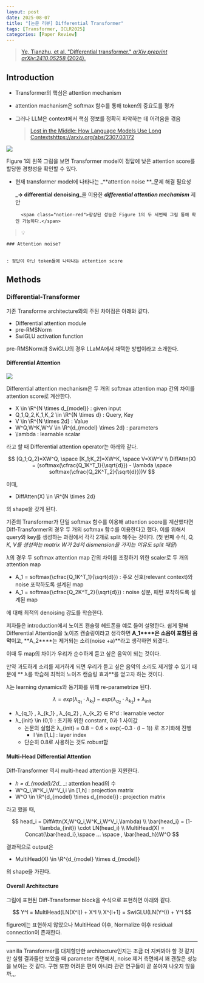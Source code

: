 ```yaml
---
layout: post
date: 2025-08-07
title: "[논문 리뷰] Differential Transformer"
tags: [Transformer, ICLR2025]
categories: [Paper Review]
---
```


> [Ye, Tianzhu, et al. "Differential transformer." ](https://arxiv.org/abs/2410.05258)[_arXiv preprint arXiv:2410.05258_](https://arxiv.org/abs/2410.05258)[ (2024).](https://arxiv.org/abs/2410.05258)



## Introduction

- Transformer의 핵심은 attention mechanism
- attention machanism은 softmax 함수를 통해 token의 중요도를 평가
- 그러나 LLM은 context에서 핵심 정보를 정확히 파악하는 데 어려움을 겪음

	> [Lost in the Middle: How Language Models Use Long Contextshttps://arxiv.org/abs/2307.03172](https://arxiv.org/abs/2307.03172)


![](https://prod-files-secure.s3.us-west-2.amazonaws.com/542b861c-36a8-4051-84e5-8804b6728dba/9083ea56-691a-4752-ae26-47f403431ac8/image.png?X-Amz-Algorithm=AWS4-HMAC-SHA256&X-Amz-Content-Sha256=UNSIGNED-PAYLOAD&X-Amz-Credential=ASIAZI2LB466Y4YE5MGC%2F20251006%2Fus-west-2%2Fs3%2Faws4_request&X-Amz-Date=20251006T032703Z&X-Amz-Expires=3600&X-Amz-Security-Token=IQoJb3JpZ2luX2VjEOj%2F%2F%2F%2F%2F%2F%2F%2F%2F%2FwEaCXVzLXdlc3QtMiJGMEQCIF3%2BWsLk1tgIpa6aIEbwTtEiAxK4aZ%2FZR9CzzfdoW5X5AiBkNd6HjLAtkb0E%2Blm18HBdw3zx3ZiQM8qVVrJrhGzUFSqIBAiB%2F%2F%2F%2F%2F%2F%2F%2F%2F%2F8BEAAaDDYzNzQyMzE4MzgwNSIMK%2FtKyk%2BbAm4iOoZYKtwD9gs5vcmV2fLbiRkWBEzgjLqZzuT%2FOvYwbDrDQmt8uY2dmvGRFbcq%2BT4PRog4PBgIqDM5B6o3LK1w%2BTooq2y9CpdsOWjDPkBFoQrkoiMiFRlN%2B9wJQ6RWNaQMlqTmU1BU4miXDukkNUcOCtHZt%2BF5oO7bnkpk97pINKBWCl30%2B9%2FpTqqhHWlHAztul8mk5n41pcs%2BsxOckbeyE78j6rwqDjlyc5IQz%2Fz0COmKhZ4LWJ38Cdtlsyxd6VOzWLjhxwgWu6U6E%2BRnTPitpToeOvD1i6T3hcKH8t6cc%2BdL3L%2FriFBF1XGf9i6lYsqI0VVTaxqbEFyRWfUrN8InJ9iI28OgdG4iNFeJP9Nm%2BZnPK%2BuZn432ClBzacDKYxhU0d4TTmEAFz4d%2Fj43eGlfqO083vXTxrhAtW%2BZSTmWg4cJVLBSI1TtgF77az6fm3OOtOsSbqNhKwv9zW0wzT5wH4I0XX%2FZmmUFn8ptIUncHijpmnf11XqzRFefRDIOFQJpReEj4FUDepuOMZGltOfd5qJZ%2BrQbcUgyFCxKk4C8Y6PD7dYpEXGyTtgxjVWf2fcAqMlVfUEGtc1N%2B7P0plVs%2B%2BV%2B5grIJZ43y9%2B8n7Qo1NWzBAI8wE0LxAZtsoUdsZWKYU0wn%2F%2BLxwY6pgEIKJzlm2nf5M21CE7WTkacurxbwh%2Bor3eXsa4JQOMMSF%2BAcOkjNgRt880uP0rTGw5x%2FoBIzsGtGz6dE3CP06yFaWaVUIro35Vea70OLOAG7qDyFgcj%2FKuPrlH6H8hdCjvj%2FnHaWhxCPfPuWH82WSLS0zYdtKskdgglLU%2FGSYtUqfhAK94pzE3mX6VzKYabBtwLWmDZfOzOE1AnFY6d1MWjx2813ni0&X-Amz-Signature=058b27ab2bf1e7aa36159a0dcb137839a2ec5a960c509f0396dc8fab656b06ef&X-Amz-SignedHeaders=host&x-amz-checksum-mode=ENABLED&x-id=GetObject)


Figure 1의 왼쪽 그림을 보면 Transformer model이 정답에 낮은 attention score를 할당한 경향성을 확인할 수 있다.

- 현재 transformer model에 나타나는 _**attention noise **_문제 해결 필요성

	_**→ differential denoising**_을 이용한 _**differential attention mechanism**_ 제안


		<span class="notion-red">향상된 성능은 Figure 1의 두 세번째 그림 통해 확인 가능하다.</span>


> 💡 


	### Attention noise?


	: 정답이 아닌 token들에 나타나는 attention score



## Methods



### Differential-Transformer


기존 Transforme architecture와의 주된 차이점은 아래와 같다.

- Differential attention module
- pre-RMSNorm
- SwiGLU activation function

pre-RMSNorm과 SwiGLU의 경우 LLaMA에서 채택한 방법이라고 소개한다.



#### Differential Attention


![](https://prod-files-secure.s3.us-west-2.amazonaws.com/542b861c-36a8-4051-84e5-8804b6728dba/116d70b2-1963-4810-9167-f4c7d8a06e8f/image.png?X-Amz-Algorithm=AWS4-HMAC-SHA256&X-Amz-Content-Sha256=UNSIGNED-PAYLOAD&X-Amz-Credential=ASIAZI2LB466Y4YE5MGC%2F20251006%2Fus-west-2%2Fs3%2Faws4_request&X-Amz-Date=20251006T032703Z&X-Amz-Expires=3600&X-Amz-Security-Token=IQoJb3JpZ2luX2VjEOj%2F%2F%2F%2F%2F%2F%2F%2F%2F%2FwEaCXVzLXdlc3QtMiJGMEQCIF3%2BWsLk1tgIpa6aIEbwTtEiAxK4aZ%2FZR9CzzfdoW5X5AiBkNd6HjLAtkb0E%2Blm18HBdw3zx3ZiQM8qVVrJrhGzUFSqIBAiB%2F%2F%2F%2F%2F%2F%2F%2F%2F%2F8BEAAaDDYzNzQyMzE4MzgwNSIMK%2FtKyk%2BbAm4iOoZYKtwD9gs5vcmV2fLbiRkWBEzgjLqZzuT%2FOvYwbDrDQmt8uY2dmvGRFbcq%2BT4PRog4PBgIqDM5B6o3LK1w%2BTooq2y9CpdsOWjDPkBFoQrkoiMiFRlN%2B9wJQ6RWNaQMlqTmU1BU4miXDukkNUcOCtHZt%2BF5oO7bnkpk97pINKBWCl30%2B9%2FpTqqhHWlHAztul8mk5n41pcs%2BsxOckbeyE78j6rwqDjlyc5IQz%2Fz0COmKhZ4LWJ38Cdtlsyxd6VOzWLjhxwgWu6U6E%2BRnTPitpToeOvD1i6T3hcKH8t6cc%2BdL3L%2FriFBF1XGf9i6lYsqI0VVTaxqbEFyRWfUrN8InJ9iI28OgdG4iNFeJP9Nm%2BZnPK%2BuZn432ClBzacDKYxhU0d4TTmEAFz4d%2Fj43eGlfqO083vXTxrhAtW%2BZSTmWg4cJVLBSI1TtgF77az6fm3OOtOsSbqNhKwv9zW0wzT5wH4I0XX%2FZmmUFn8ptIUncHijpmnf11XqzRFefRDIOFQJpReEj4FUDepuOMZGltOfd5qJZ%2BrQbcUgyFCxKk4C8Y6PD7dYpEXGyTtgxjVWf2fcAqMlVfUEGtc1N%2B7P0plVs%2B%2BV%2B5grIJZ43y9%2B8n7Qo1NWzBAI8wE0LxAZtsoUdsZWKYU0wn%2F%2BLxwY6pgEIKJzlm2nf5M21CE7WTkacurxbwh%2Bor3eXsa4JQOMMSF%2BAcOkjNgRt880uP0rTGw5x%2FoBIzsGtGz6dE3CP06yFaWaVUIro35Vea70OLOAG7qDyFgcj%2FKuPrlH6H8hdCjvj%2FnHaWhxCPfPuWH82WSLS0zYdtKskdgglLU%2FGSYtUqfhAK94pzE3mX6VzKYabBtwLWmDZfOzOE1AnFY6d1MWjx2813ni0&X-Amz-Signature=cbb0c6294c1b080413d85e5212c670f7f5519f82dc343d4058b24570d3521bb3&X-Amz-SignedHeaders=host&x-amz-checksum-mode=ENABLED&x-id=GetObject)


Differential attention mechanism은 두 개의 softmax attention map 간의 차이를 attention score로 계산한다.

- X \in \R^{N \times d\_{model}} : given input
- Q\_1,Q\_2,K\_1,K\_2 \in \R^{N \times d} : Query, Key
- V \in \R^{N \times 2d} : Value
- W^Q,W^K,W^V \in \R^{d\_{model} \times 2d} : parameters
- \lambda : learnable scalar

라고 할 때 Differential attention operator는 아래와 같다.


$$
[Q_1;Q_2]=XW^Q, \space [K_1;K_2]=XW^K, \space V=XW^V \\
DiffAttn(X) = (softmax(\cfrac{Q_1K^T_1}{\sqrt{d}}) - \lambda \space softmax(\cfrac{Q_2K^T_2}{\sqrt{d}}))V
$$


이때,

- DiffAtten(X) \in \R^{N \times 2d}

의 shape을 갖게 된다.


기존의 Transformer가 단일 softmax 함수를 이용해 attention score를 계산했다면 Diff-Transformer의 경우 두 개의 softmax 함수를 이용한다고 했다. 이를 위해서 query와 key를 생성하는 과정에서 각각 2개로 split 해주는 것이다. <span class="notion-red">(첫 번째 수식, </span><span class="notion-red">_Q, K, V를 생성하는 matrix W가 2d의 dismension을 가지는 이유도 split 때문_</span><span class="notion-red">)</span>


 λ의 경우 두 softmax attention map 간의 차이를 조정하기 위한 scaler로 두 개의 attention map

- A\_1 = softmax(\cfrac{Q\_1K^T\_1}{\sqrt{d}}) : 주요 신호(relevant context)와 noise 포착하도록 설계된 map
- A\_1 = softmax(\cfrac{Q\_2K^T\_2}{\sqrt{d}}) : noise 성분, 패턴 포착하도록 설계된 map 

에 대해 최적의 denoising 강도를 학습한다.


저자들은 introduction에서 노이즈 캔슬링 헤드폰을 예로 들어 설명한다. 쉽게 말해 Differential Attention을 노이즈 캔슬링이라고 생각하면 **A\_1****은 소음이 포함된 음악**이고, **A\_2****는 제거되는 소리(noise +a)**라고 생각하면 되겠다. 


이때 두 map의 차이가 우리가 순수하게 듣고 싶은 음악이 되는 것이다. 


만약 과도하게 소리를 제거하게 되면 우리가 듣고 싶은 음악의 소리도 제거할 수 있기 때문에 ** λ를 학습해 최적의 노이즈 캔슬링 효과**를 얻고자 하는 것이다.


λ는 learning dynamics와 동기화를 위해 re-parametrize 된다.


$$
\lambda = exp(\lambda_{q_1} \cdot \lambda_{k_1}) - exp(\lambda_{q_2} \cdot \lambda_{k_2}) + \lambda_{init}
$$

- λ\_{q\_1} , λ\_{k\_1} , λ\_{q\_2} , λ\_{k\_2} ∈ R^d : learnable vector
- λ\_{init} \in (0,1) : 초기화 위한 constant, 0과 1 사이값
	- 논문의 실험은 λ\_{init} = 0.8 − 0.6 × exp(−0.3 · (l − 1)) 로 초기화해 진행
		- l \in [1,L] : layer index
	- 단순히 0.8로 사용하는 것도 robust함


#### **Multi-Head Differential Attention**


Diff-Transformer 역시 multi-head attention을 지원한다.

- _h = d\_{model}/2d__ _: attention head의 수
- W^Q\_i,W^K\_i,W^V\_i,i \in [1,h] : projection matrix
- W^O \in \R^{d\_{model} \times d\_{model}} : projection matrix

라고 했을 때,


$$
head_i = DiffAttn(X;W^Q_i,W^K_i,W^V_i,\lambda) \\
\bar{head_i} = (1-\lambda_{init}) \cdot LN(head_i) \\
MultiHead(X) = Concat(\bar{head_i},\space ... \space , \bar{head_h})W^O
$$


결과적으로 output은

- MultiHead(X) \in \R^{d\_{model} \times d\_{model}}

의 shape을 가진다.



#### Overall Architecture


그림에 표현된 Diff-Transformer block을 수식으로 표현하면 아래와 같다.


$$
Y^l = MultiHead(LN(X^l)) + X^l \\
X^{l+1} = SwiGLU(LN(Y^l)) + Y^l
$$


figure에는 표현하지 않았으나 MultiHead 이후, Normalize 이후 residual connection이 존재한다.


---


vanilla Transformer를 대체할만한 architecture인지는 조금 더 지켜봐야 할 것 같지만 실험 결과들만 보았을 때 parameter 측면에서, noise 제거 측면에서 꽤 괜찮은 성능을 보이는 것 같다. 구현 또한 어려운 편이 아니라 관련 연구들이 곧 쏟아져 나오지 않을까,,,

